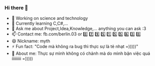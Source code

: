 ### Hi there 👋


- 🔭 Working on science and technology 
- 🌱 Currently learning C,C#,...
- 💬 Ask me about Project,Idea,Knowledge,... anything you can ask :3
- 📫 Contact me: fb.com/berlin.03 or 0️⃣ 7️⃣ 9️⃣ 5️⃣ 1️⃣ 5️⃣ 5️⃣ 6️⃣ 3️⃣ 0️⃣
- 😄 Nickname: myth
- ⚡  Fun fact: "Code mà không ra bug thì thực sự là tẻ nhạt =)))))"
- 📝 About me: Thực sự mình không có chảnh mà do mình bận việc quá íiiiiiiii =)))))
